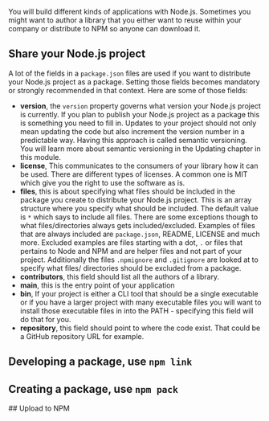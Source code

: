 You will build different kinds of applications with Node.js. Sometimes you might want to author a library that you either want to reuse within your company or distribute to NPM so anyone can download it.

## Share your Node.js project

A lot of the fields in a `package.json` files are used if you want to distribute your Node.js project as a package. Setting those fields becomes mandatory or strongly recommended in that context. Here are some of those fields:

- **version**, the `version` property governs what version your Node.js project is currently. If you plan to publish your Node.js project as a package this is something you need to fill in. Updates to your project should not only mean updating the code but also increment the version number in a predictable way. Having this approach is called semantic versioning. You will learn more about semantic versioning in the Updating chapter in this module.
- **license**, This communicates to the consumers of your library how it can be used. There are different types of licenses. A common one is MIT which give you the right to use the software as is.
- **files**, this is about specifying what files should be included in the package you create to distribute your Node.js project. This is an array structure where you specify what should be included. The default value is `*` which says to include all files. There are some exceptions though to what files/directories always gets included/excluded. Examples of files that are always included are `package.json`, README, LICENSE and much more. Excluded examples are files starting with a dot, `.` or files that pertains to Node and NPM and are helper files and not part of your project.
Additionally the files `.npmignore` and `.gitignore` are looked at to specify what files/ directories should be excluded from a package.
- **contributors**, this field should list all the authors of a library.
- **main**, this is the entry point of your application
- **bin**, If your project is either a CLI tool that should be a single executable or if you have a larger project with many executable files you will want to install those executable files in into the PATH - specifying this field will do that for you.
- **repository**, this field should point to where the code exist. That could be a GitHub repository URL for example.

## Developing a package, use `npm link`

## Creating a package, use `npm pack`

## Upload to NPM
